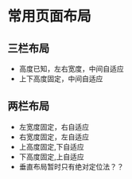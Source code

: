 # 常用页面布局
## 三栏布局
- 高度已知，左右宽度，中间自适应
- 上下高度固定，中间自适应
## 两栏布局
- 左宽度固定，右自适应 
- 右宽度固定，左自适应
- 上高度固定,下自适应
- 下高度固定,上自适应
- 垂直布局暂时只有绝对定位法？？
